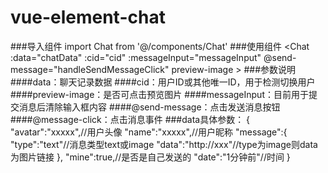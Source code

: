 # vue-element-chat
###导入组件
    import Chat from '@/components/Chat'
###使用组件
    <Chat :data="chatData" 
      :cid="cid" 
      :messageInput="messageInput" 
      @send-message="handleSendMessageClick" 
      preview-image
    ></Chat>
###参数说明
####data：聊天记录数据
####cid：用户ID或其他唯一ID，用于检测切换用户
####preview-image：是否可点击预览图片
####messageInput：目前用于提交消息后清除输入框内容
####@send-message：点击发送消息按钮
####@message-click：点击消息事件
###data具体参数：
    {
      "avatar":"xxxxx",//用户头像
      "name":"xxxxx",//用户昵称
      "message":{
        "type":"text"//消息类型text或image
        "data":"http://xxx"//type为image则data为图片链接
      },
      "mine":true,//是否是自己发送的
      "date":"1分钟前"//时间
    }